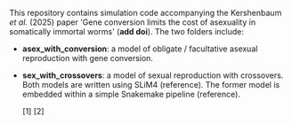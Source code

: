 This repository contains simulation code accompanying the Kershenbaum *et al.* (2025) paper 'Gene conversion limits the cost of asexuality in somatically immortal worms' (**add doi**). The two folders include:
- **asex_with_conversion**: a model of obligate / facultative asexual reproduction with gene conversion.
- **sex_with_crossovers**: a model of sexual reproduction with crossovers. 
  Both models are written using SLiM4 (reference). The former model is embedded within a simple Snakemake pipeline (reference).

  [1]
  [2]
